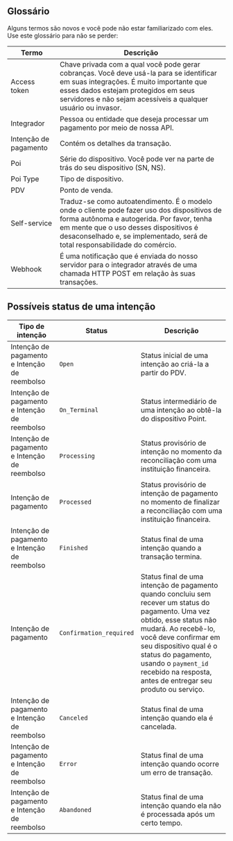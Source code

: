 ## Glossário

Alguns termos são novos e você pode não estar familiarizado com eles. Use este glossário para não se perder:

| Termo | Descrição |
| --- | --- |
| Access token | Chave privada com a qual você pode gerar cobranças. Você deve usá-la para se identificar em suas integrações. É muito importante que esses dados estejam protegidos em seus servidores e não sejam acessíveis a qualquer usuário ou invasor. |
| Integrador | Pessoa ou entidade que deseja processar um pagamento por meio de nossa API.|
| Intenção de pagamento | Contém os detalhes da transação.|
| Poi | Série do dispositivo. Você pode ver na parte de trás do seu dispositivo (SN, NS). |
| Poi Type | Tipo de dispositivo. |
| PDV | Ponto de venda.|
| Self-service | Traduz-se como autoatendimento. É o modelo onde o cliente pode fazer uso dos dispositivos de forma autônoma e autogerida. Por favor, tenha em mente que o uso desses dispositivos é desaconselhado e, se implementado, será de total responsabilidade do comércio. |
| Webhook | É uma notificação que é enviada do nosso servidor para o integrador através de uma chamada HTTP POST em relação às suas transações. |

## Possíveis status de uma intenção

| Tipo de intenção | Status | Descrição |
|---|---|---|
| Intenção de pagamento e Intenção de reembolso | `Open` | Status inicial de uma intenção ao criá-la a partir do PDV. |
| Intenção de pagamento e Intenção de reembolso | `On_Terminal` | Status intermediário de uma intenção ao obtê-la do dispositivo Point. |
| Intenção de pagamento e Intenção de reembolso | `Processing` | Status provisório de intenção no momento da reconciliação com uma instituição financeira. |
| Intenção de pagamento | `Processed` | Status provisório de intenção de pagamento no momento de finalizar a reconciliação com uma instituição financeira. |
| Intenção de pagamento e Intenção de reembolso | `Finished` | Status final de uma intenção quando a transação termina. |
| Intenção de pagamento | `Confirmation_required` | Status final de uma intenção de pagamento quando concluiu sem recever um status do pagamento. Uma vez obtido, esse status não mudará. Ao recebê-lo, você deve confirmar em seu dispositivo qual é o status do pagamento, usando o `payment_id` recebido na resposta, antes de entregar seu produto ou serviço. |
| Intenção de pagamento e Intenção de reembolso | `Canceled` | Status final de uma intenção quando ela é cancelada. |
| Intenção de pagamento e Intenção de reembolso | `Error` | Status final de uma intenção quando ocorre um erro de transação. |
| Intenção de pagamento e Intenção de reembolso | `Abandoned` | Status final de uma intenção quando ela não é processada após um certo tempo. |
